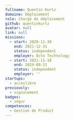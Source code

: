 ```yaml
---
fullname: Quentin Kurtz
domaine: Déploiement
role: Chargé de déploiement
github: quentinkurtz
avatar: null
link: null
missions:
  - start: 2020-11-30
    end: 2021-12-31
    status: independent
    employer: Octo Technology
  - start: 2021-11-18
    end: 2024-08-31
    status: independent
    employer: ''
startups:
  - acceslibre
previously:
  - signalement
badges:
  - segur
competences:
  - Gestion de Produit
---
```

